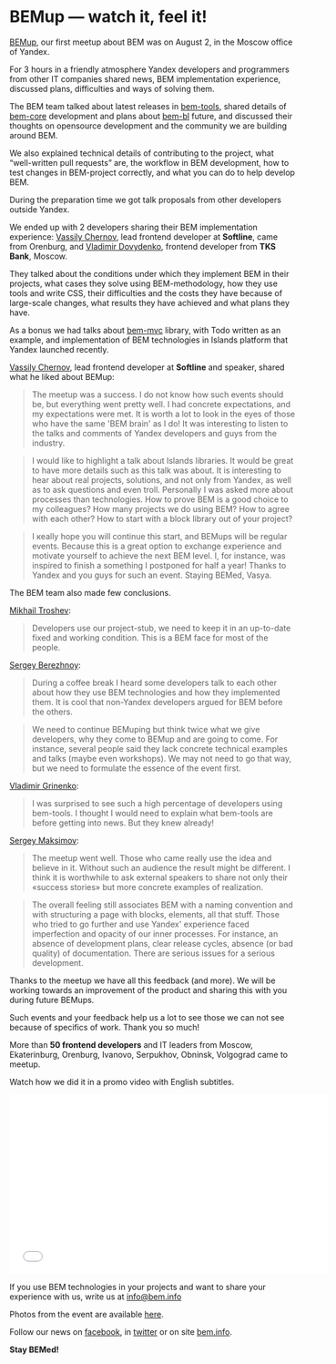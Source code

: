 # BEMup — watch it, feel it! 

[BEMup](http://bitly.com/bemup), our first meetup about BEM was on August 2, in the Moscow office of Yandex.

For 3 hours in a friendly atmosphere Yandex developers and programmers from other IT companies shared news, 
BEM implementation experience, discussed plans, difficulties and ways of solving them.

The BEM team talked about latest releases in [bem-tools](http://bit.ly/ru-bemtools), shared details of 
[bem-core](http://github.com/bem/bem-core) development and plans about [bem-bl](https://github.com/bem/bem-bl) 
future, and discussed their thoughts on opensource development and the community we are building around BEM. 

We also explained technical details of contributing to the project, what “well-written pull requests” are, 
the workflow in BEM development, how to test changes in BEM-project correctly, and what you can do to 
help develop BEM.

During the preparation time we got talk proposals from other developers outside Yandex. 

We ended up with 2 developers sharing their BEM implementation experience: 
[Vassily Chernov](https://twitter.com/bivihoba), lead frontend developer at **Softline**, came from Orenburg, 
and [Vladimir Dovydenko](https://twitter.com/dovyden), frontend developer from **TKS Bank**, Moscow. 

They talked about the conditions under which they implement BEM in their projects, what cases they solve using 
BEM-methodology, how they use tools and write CSS, their difficulties and the costs they have because of large-scale changes, what results they have achieved and what plans they have.

As a bonus we had talks about [bem-mvc](https://github.com/bem/bem-mvc) library, with Todo written as an 
example, and implementation of BEM technologies in Islands platform that Yandex launched recently.

[Vassily Chernov](https://twitter.com/bivihoba), lead frontend developer at **Softline** and speaker, 
shared what he liked about BEMup:

> The meetup was a success. I do not know how such events should be, but everything went pretty well.  I had 
concrete expectations, and my expectations were met. It is worth a lot to look in the eyes of those who have the same 'BEM brain' as I do! It was interesting to listen to the talks and comments of Yandex developers and guys from the industry. 

> I would like to highlight a talk about Islands libraries. It would be great to have more details such as this 
talk was about. It is interesting to hear about real projects, solutions, and not only from Yandex, as well 
as to ask questions and even troll. Personally I was asked more about processes than technologies. How to prove BEM 
is a good choice to my colleagues? How many projects we do using BEM? How to agree with each other? How 
to start with a block library out of your project? 

> I кeally hope you will continue this start, and BEMups will be regular events. Because this is a great option to 
exchange experience and motivate yourself to achieve the next BEM level. I, for instance, was inspired to 
finish a something I postponed for half a year! Thanks to Yandex and you guys for such an event. Staying BEMed, 
Vasya.

The BEM team also made few conclusions.

[Mikhail Troshev](http://twitter.com/ya_mishanga):

> Developers use our project-stub, we need to keep it in an up-to-date fixed and working condition. This is a BEM face 
for most of the people.

[Sergey Berezhnoy](http://twitter.com/veged):

> During a coffee break I heard some developers talk to each other about how they use BEM technologies 
and how they implemented them. It is cool that non-Yandex developers argued for BEM before the others.

> We need to continue BEMuping but think twice what we give developers, why they come to BEMup and are going 
to come. For instance, several people said they lack concrete technical examples and talks (maybe even workshops). 
We may not need to go that way, but we need to formulate the essence of the event first.

[Vladimir Grinenko](http://twitter.com/tadatuta):

> I was surprised to see such a high percentage of developers using bem-tools. I thought I would need to explain what 
bem-tools are before getting into news. But they knew already! 

[Sergey Maksimov](http://twitter.com/dosyara):

> The meetup went well. Those who came really use the idea and believe in it. Without such an audience the result might 
be different. I think it is worthwhile to ask external speakers to share not only their «success stories» but more 
concrete examples of realization.

> The overall feeling still associates BEM with a naming convention and with structuring a page with blocks, elements, all that stuff. Those who tried to go further and use Yandex' experience faced imperfection and opacity of our inner processes. For instance, an absence of development plans, clear release cycles, absence (or bad quality) of documentation. There are serious issues for a serious development. 

Thanks to the meetup we have all this feedback (and more). We will be working towards an 
improvement of the product and sharing this with you during future BEMups. 

Such events and your feedback help us a lot to see those we can not see because of specifics of work. Thank you so much!

More than **50 frontend developers** and IT leaders from Moscow, Ekaterinburg, Orenburg, Ivanovo, Serpukhov, Obninsk, Volgograd came to meetup.

Watch how we did it in a promo video with English subtitles.

<iframe width="560" height="315" src="//www.youtube.com/embed/4jrUgqMlvP0" frameborder="0" allowfullscreen></iframe>

If you use BEM technologies in your projects and want to share your experience with us, write us at info@bem.info

Photos from the event are available [here](http://bitly.com/bemup-photo).

Follow our news on [facebook](http://bit.ly/fb-bem), in [twitter]( http://bit.ly/en-twi) or on 
site [bem.info]( http://bit.ly/en-beminfo).

**Stay BEMed!**



